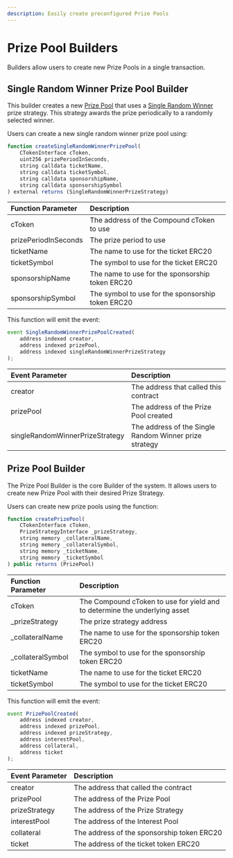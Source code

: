```yaml
---
description: Easily create preconfigured Prize Pools
---
```


# Prize Pool Builders

Builders allow users to create new Prize Pools in a single transaction.

## Single Random Winner Prize Pool Builder

This builder creates a new [Prize Pool](prize-pool.md) that uses a [Single Random Winner](prize-strategy/singlerandomwinnerprizestrategy.md) prize strategy.  This strategy awards the prize periodically to a randomly selected winner.

Users can create a new single random winner prize pool using:

```javascript
function createSingleRandomWinnerPrizePool(
    CTokenInterface cToken,
    uint256 prizePeriodInSeconds,
    string calldata ticketName,
    string calldata ticketSymbol,
    string calldata sponsorshipName,
    string calldata sponsorshipSymbol
) external returns (SingleRandomWinnerPrizeStrategy)
```

| Function Parameter | Description |
| :--- | :--- |
| cToken | The address of the Compound cToken to use |
| prizePeriodInSeconds | The prize period to use |
| ticketName | The name to use for the ticket ERC20 |
| ticketSymbol | The symbol to use for the ticket ERC20 |
| sponsorshipName | The name to use for the sponsorship token ERC20 |
| sponsorshipSymbol | The symbol to use for the sponsorship token ERC20 |

This function will emit the event:

```javascript
event SingleRandomWinnerPrizePoolCreated(
    address indexed creator,
    address indexed prizePool,
    address indexed singleRandomWinnerPrizeStrategy
);
```

| Event Parameter | Description |
| :--- | :--- |
| creator | The address that called this contract |
| prizePool | The address of the Prize Pool created |
| singleRandomWinnerPrizeStrategy | The address of the Single Random Winner prize strategy |

## Prize Pool Builder

The Prize Pool Builder is the core Builder of the system.  It allows users to create new Prize Pool with their desired Prize Strategy.

Users can create new prize pools using the function:

```javascript
function createPrizePool(
    CTokenInterface cToken,
    PrizeStrategyInterface _prizeStrategy,
    string memory _collateralName,
    string memory _collateralSymbol,
    string memory _ticketName,
    string memory _ticketSymbol
) public returns (PrizePool)
```

| Function Parameter | Description |
| :--- | :--- |
| cToken | The Compound cToken to use for yield and to determine the underlying asset |
| \_prizeStrategy | The prize strategy address |
| \_collateralName | The name to use for the sponsorship token ERC20 |
| \_collateralSymbol | The symbol to use for the sponsorship token ERC20 |
| ticketName | The name to use for the ticket ERC20 |
| ticketSymbol | The symbol to use for the ticket ERC20 |

This function will emit the event:

```javascript
event PrizePoolCreated(
    address indexed creator,
    address indexed prizePool,
    address indexed prizeStrategy,
    address interestPool,
    address collateral,
    address ticket
);
```

| Event Parameter | Description |
| :--- | :--- |
| creator | The address that called the contract |
| prizePool | The address of the Prize Pool |
| prizeStrategy | The address of the Prize Strategy |
| interestPool | The address of the Interest Pool |
| collateral | The address of the sponsorship token ERC20 |
| ticket | The address of the ticket token ERC20 |



